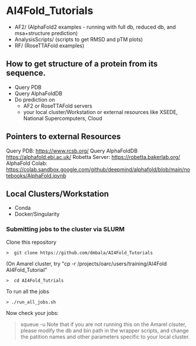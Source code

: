 # AI4Fold_Tutorials

* AF2/ (AlphaFold2 examples - running with full db, reduced db, and msa+structure prediction)
* AnalysisScripts/ (scripts to get RMSD and pTM plots)
* RF/ (RoseTTAFold examples)


## How to get structure of a protein from its sequence. 

* Query PDB
* Query AlphaFoldDB  
* Do prediction on 
     * AF2 or RoseTTAFold servers
     * your local cluster/Workstation or external resources like  XSEDE, National Supercomputers, Cloud

## Pointers to external Resources
Query PDB: https://www.rcsb.org/
Query AlphaFoldDB https://alphafold.ebi.ac.uk/
Robetta Server: https://robetta.bakerlab.org/
AlphaFold Colab: https://colab.sandbox.google.com/github/deepmind/alphafold/blob/main/notebooks/AlphaFold.ipynb

## Local Clusters/Workstation

* Conda
* Docker/Singularity

### Submitting jobs to the cluster via SLURM

Clone this repository
```
>  git clone https://github.com/dmbala/AI4Fold_Tutorials
```
(On Amarel cluster, try "cp -r /projects/oarc/users/training/AI4Fold AI4Fold_Tutorial"
```
>  cd AI4Fold_Tutrials
```
To run all the jobs
```
> ./run_all_jobs.sh
```
Now check your jobs:
> squeue -u <netid> 
Note that if you are not running this on the Amarel clsuter, please modify the db and bin path in the wrapper scripts, and  change the patition names and other parameters specific to your local cluster. 




